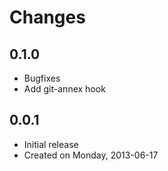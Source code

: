 Changes
=======

0.1.0
-----

 * Bugfixes
 * Add git-annex hook

0.0.1
-----

 * Initial release
 * Created on Monday, 2013-06-17
